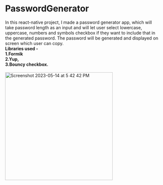 # PasswordGenerator
In this react-native project, I made a password generator app, which will take password length as an input and will let user select lowercase, uppercase,
numbers and symbols checkbox if they want to include that in the generated password. The password will be generated and displayed on screen which user can 
copy.
<br>**Libraries used - <br>1.Formik <br>2.Yup, <br>3.Bouncy checkbox.**<br>
<br><img width="349" alt="Screenshot 2023-05-14 at 5 42 42 PM" src="https://github.com/YellowFlashGautam/PasswordGenerator/assets/118592984/668b6110-a796-4eb6-880d-aee5999c02a1">

